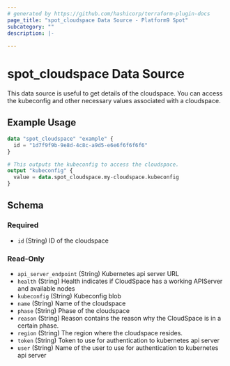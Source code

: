 ```yaml
---
# generated by https://github.com/hashicorp/terraform-plugin-docs
page_title: "spot_cloudspace Data Source - Platform9 Spot"
subcategory: ""
description: |-
  
---
```


# spot_cloudspace Data Source

This data source is useful to get details of the cloudspace. You can access the kubeconfig and other necessary values associated with a cloudspace.

## Example Usage

```terraform
data "spot_cloudspace" "example" {
  id = "1d7f9f9b-9e8d-4c8c-a9d5-e6e6f6f6f6f6"
}

# This outputs the kubeconfig to access the cloudspace.
output "kubeconfig" {
  value = data.spot_cloudspace.my-cloudspace.kubeconfig
}
```

<!-- schema generated by tfplugindocs -->
## Schema

### Required

- `id` (String) ID of the cloudspace

### Read-Only

- `api_server_endpoint` (String) Kubernetes api server URL
- `health` (String) Health indicates if CloudSpace has a working APIServer and available nodes
- `kubeconfig` (String) Kubeconfig blob
- `name` (String) Name of the cloudspace
- `phase` (String) Phase of the cloudspace
- `reason` (String) Reason contains the reason why the CloudSpace is in a certain phase.
- `region` (String) The region where the cloudspace resides.
- `token` (String) Token to use for authentication to kubernetes api server
- `user` (String) Name of the user to use for authentication to kubernetes api server
